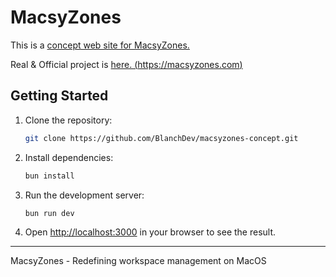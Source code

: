# MacsyZones

This is a [concept web site for MacsyZones.](https://macsyzones-concept.vercel.app/)

Real & Official project is [here. (https://macsyzones.com)](https://macsyzones.com)

## Getting Started

1. Clone the repository:

   ```bash
   git clone https://github.com/BlanchDev/macsyzones-concept.git
   ```

2. Install dependencies:

   ```bash
   bun install
   ```

3. Run the development server:

   ```bash
   bun run dev
   ```

4. Open [http://localhost:3000](http://localhost:3000) in your browser to see the result.

---

MacsyZones - Redefining workspace management on MacOS
